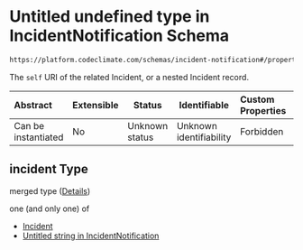 # Untitled undefined type in IncidentNotification Schema

```txt
https://platform.codeclimate.com/schemas/incident-notification#/properties/incident
```

The `self` URI of the related Incident, or a nested Incident record.


| Abstract            | Extensible | Status         | Identifiable            | Custom Properties | Additional Properties | Access Restrictions | Defined In                                                                                                       |
| :------------------ | ---------- | -------------- | ----------------------- | :---------------- | --------------------- | ------------------- | ---------------------------------------------------------------------------------------------------------------- |
| Can be instantiated | No         | Unknown status | Unknown identifiability | Forbidden         | Allowed               | none                | [IncidentNotification.schema.json\*](../../spec/schemas/IncidentNotification.schema.json "open original schema") |

## incident Type

merged type ([Details](incidentnotification-properties-incident.md))

one (and only one) of

-   [Incident](incidentnotification-properties-incident-oneof-incident.md "check type definition")
-   [Untitled string in IncidentNotification](incidentnotification-properties-incident-oneof-1.md "check type definition")
